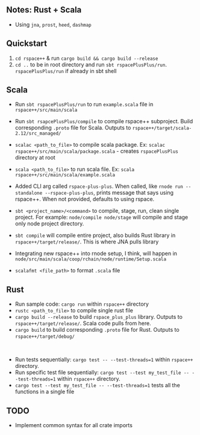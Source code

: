 ## Notes: Rust + Scala

- Using `jna`, `prost`, `heed`, `dashmap`

## Quickstart

1. `cd rspace++` & run `cargo build && cargo build --release`
2. `cd ..` to be in root directory and run `sbt rspacePlusPlus/run`. &nbsp; `rspacePlusPlus/run` if already in sbt shell

## Scala

- Run `sbt rspacePlusPlus/run` to run `example.scala` file in `rspace++/src/main/scala`
- Run `sbt rsapcePlusPlus/compile` to compile rspace++ subproject. Build corresponding `.proto` file for Scala. Outputs to `rspace++/target/scala-2.12/src_managed/`
  
- `scalac <path_to_file>` to compile scala package. Ex: `scalac rspace++/src/main/scala/package.scala` - creates `rspacePlusPlus` directory at root
- `scala <path_to_file>` to run scala file. Ex: `scala rspace++/src/main/scala/example.scala`

- Added CLI arg called `rspace-plus-plus`. When called, like `rnode run --standalone --rspace-plus-plus`, prints message that says using rspace++. When not provided, defaults to using rspace.

- `sbt <project_name>/<command>` to compile, stage, run, clean single project. For example: `node/compile node/stage` will compile and stage only node project directory.

- `sbt compile` will compile entire project, also builds Rust library in `rspace++/target/release/`. This is where JNA pulls library 

- Integrating new rspace++ into rnode setup, I think, will happen in `node/src/main/scala/coop/rchain/node/runtime/Setup.scala`

- `scalafmt <file_path>` to format `.scala` file

## Rust

- Run sample code: `cargo run` within `rspace++` directory
- `rustc <path_to_file>` to compile single rust file
- `cargo build --release` to build `rspace_plus_plus` library. Outputs to `rspace++/target/release/`. Scala code pulls from here.
- `cargo build` to build corresponding `.proto` file for Rust. Outputs to `rspace++/target/debug/`

<br>

- Run tests sequentially: `cargo test -- --test-threads=1` within `rspace++` directory.
- Run specific test file sequentially: `cargo test --test my_test_file -- --test-threads=1` within `rspace++` directory.
- `cargo test --test my_test_file -- --test-threads=1` tests all the functions in a single file

## TODO

- Implement common syntax for all crate imports